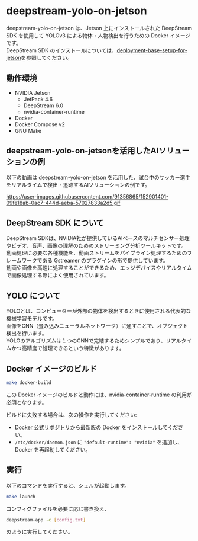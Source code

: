 # deepstream-yolo-on-jetson

deepstream-yolo-on-jetson は、Jetson 上にインストールされた DeepStream SDK を使用して YOLOv3 による物体・人物検出を行うための Docker イメージです。  
DeepStream SDK のインストールについては、[deployment-base-setup-for-jetson](https://github.com/latonaio/deployment-base-setup-for-jetson)を参照してください。  

## 動作環境

* NVIDIA Jetson
	* JetPack 4.6
	* DeepStream 6.0
	* nvidia-container-runtime
* Docker
* Docker Compose v2
* GNU Make

## deepstream-yolo-on-jetsonを活用したAIソリューションの例

以下の動画は deepstream-yolo-on-jetson を活用した、試合中のサッカー選手をリアルタイムで検出・追跡するAIソリューションの例です。  

https://user-images.githubusercontent.com/91356865/152901401-09fe18ab-0ac7-444d-aeba-57027833a2d5.gif  


## DeepStream SDK について

DeepStream SDKは、NVIDIA社が提供しているAIベースのマルチセンサー処理やビデオ、音声、画像の理解のためのストリーミング分析ツールキットです。  
動画処理に必要な各種機能を、動画ストリームをパイプライン処理するためのフレームワークである Gstreamer のプラグインの形で提供しています。  
動画や画像を高速に処理することができるため、エッジデバイスやリアルタイムで画像処理する際によく使用されています。  

## YOLO について

YOLOとは、コンピューターが外部の物体を検出するときに使用される代表的な機械学習モデルです。  
画像をCNN（畳み込みニューラルネットワーク）に通すことで、オブジェクト検出を行います。  
YOLOのアルゴリズムは１つのCNNで完結するためシンプルであり、リアルタイムかつ高精度で処理できるという特徴があります。  


## Docker イメージのビルド

```sh
make docker-build
```

この Docker イメージのビルドと動作には、nvidia-container-runtime の利用が必須となります。

ビルドに失敗する場合は、次の操作を実行してください:

* [Docker 公式リポジトリ](https://docs.docker.com/engine/install/ubuntu/)から最新版の Docker をインストールしてください。
* `/etc/docker/daemon.json` に `"default-runtime": "nvidia"` を追加し、Docker を再起動してください。


## 実行

以下のコマンドを実行すると、シェルが起動します。

```sh
make launch
```

コンフィグファイルを必要に応じ書き換え、

```sh
deepstream-app -c [config.txt]
```

のように実行してください。
